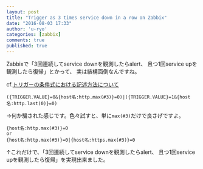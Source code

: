 ```yaml
---
layout: post
title: "Trigger as 3 times service down in a row on Zabbix"
date: "2016-08-03 17:33"
author: 'u-ryo'
categories: [zabbix]
comments: true
published: true
---
```

Zabbixで「3回連続してservice downを観測したらalert、
且つ1回service upを観測したら復帰」とかって、
実は結構面倒なんですね。

cf.[トリガーの条件式における記述方法について](http://www.zabbix.jp/node/2573)

```
({TRIGGER.VALUE}=0&{host名:http.max(#3)}=0)|({TRIGGER.VALUE}=1&{host名:http.last(0)}=0)
```

→何か騙された感じです。色々試すと、単に`max(#3)`だけで良さげですよ。

```
{host名:http.max(#3)}=0
or
{host名:http.max(#3)}=0|{host名:https.max(#3)}=0
```

↑これだけで、「3回連続してservice downを観測したらalert、
且つ1回service upを観測したら復帰」を実現出来ました。